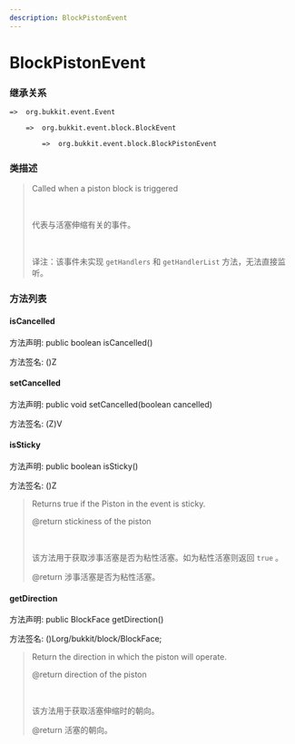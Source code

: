 ```yaml
---
description: BlockPistonEvent
---
```


# BlockPistonEvent

### 继承关系

    =>  org.bukkit.event.Event

        =>  org.bukkit.event.block.BlockEvent

            =>  org.bukkit.event.block.BlockPistonEvent

### 类描述

> Called when a piston block is triggered
> 
> <br>
> 
> 代表与活塞伸缩有关的事件。
> 
> <br>
> 
> 译注：该事件未实现 `getHandlers` 和 `getHandlerList` 方法，无法直接监听。

### 方法列表

#### isCancelled

方法声明: public boolean isCancelled()

方法签名: ()Z

#### setCancelled

方法声明: public void setCancelled(boolean cancelled)

方法签名: (Z)V

#### isSticky

方法声明: public boolean isSticky()

方法签名: ()Z

> Returns true if the Piston in the event is sticky.
> 
> @return stickiness of the piston
> 
> <br>
> 
> 该方法用于获取涉事活塞是否为粘性活塞。如为粘性活塞则返回 `true` 。
> 
> @return 涉事活塞是否为粘性活塞。

#### getDirection

方法声明: public BlockFace getDirection()

方法签名: ()Lorg/bukkit/block/BlockFace;

> Return the direction in which the piston will operate.
> 
> @return direction of the piston
> 
> <br>
> 
> 该方法用于获取活塞伸缩时的朝向。
> 
> @return 活塞的朝向。